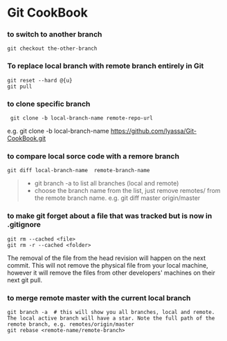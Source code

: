 # Git CookBook

### to switch to another branch
    git checkout the-other-branch

### To replace local branch with remote branch entirely in Git
    git reset --hard @{u}
    git pull

### to clone specific branch
     git clone -b local-branch-name remote-repo-url
e.g. git clone -b local-branch-name https://github.com/lyassa/Git-CookBook.git

### to compare local sorce code with a remore branch
    git diff local-branch-name  remote-branch-name 
 
>* git branch -a to list all branches (local and remote) 
>* choose the branch name from the list, just remove remotes/ from the remote branch name.
 e.g. git diff master origin/master

### to make git forget about a file that was tracked but is now in .gitignore
    git rm --cached <file>
    git rm -r --cached <folder> 

The removal of the file from the head revision will happen on the next commit.
This will not remove the physical file from your local machine, however it will remove the files from other developers' machines on their next git pull.

### to merge remote master with the current local branch
    git branch -a  # this will show you all branches, local and remote. The local active branch will have a star. Note the full path of the remote branch, e.g. remotes/origin/master
    git rebase <remote-name/remote-branch>
